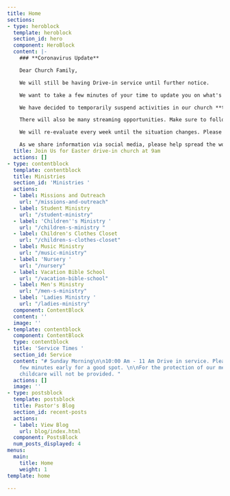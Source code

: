 ```yaml
---
title: Home
sections:
- type: heroblock
  template: heroblock
  section_id: hero
  component: HeroBlock
  content: |-
    ### **Coronavirus Update**

    Dear Church Family,

    We will still be having Drive-in service until further notice.

    We want to take a few minutes of your time to update you on what's happening at our Church as we navigate the impact of the coronavirus (COVID-19) in our community.

    We have decided to temporarily suspend activities in our church **through April 30, 2020.** This decision from our church leadership stems from an abundance of caution and a deep concern for the well-being of our community.

    There will also be many streaming opportunities. Make sure to follow out Facebook for more info.

    We will re-evaluate every week until the situation changes. Please know that your families will continue to be in our prayers as we navigate these circumstances together.

    As we share information via social media, please help spread the word and share it with your friends. Please remain in prayer for everyone that is being affected, and we will keep each of you informed as we move forward.
  title: Join Us for Easter drive-in church at 9am
  actions: []
- type: contentblock
  template: contentblock
  title: Ministries
  section_id: 'Ministries '
  actions:
  - label: Missions and Outreach
    url: "/missions-and-outreach"
  - label: Student Ministry
    url: "/student-ministry"
  - label: 'Children''s Ministry '
    url: "/children-s-ministry "
  - label: Children's Clothes Closet
    url: "/children-s-clothes-closet"
  - label: Music Ministry
    url: "/music-ministry"
  - label: 'Nursery '
    url: "/nursery"
  - label: Vacation Bible School
    url: "/vacation-bible-school"
  - label: Men's Ministry
    url: "/men-s-ministry"
  - label: 'Ladies Ministry '
    url: "/ladies-ministry"
  component: ContentBlock
  content: ''
  image: ''
- template: contentblock
  component: ContentBlock
  type: contentblock
  title: 'Service Times '
  section_id: Service
  content: "# Sunday Morning\n\n10:00 Am - 11 Am Drive in service. Please arrive a
    few minutes early for a good spot. \n\nFor the protection of our members and guests
    childcare will not be provided. "
  actions: []
  image: ''
- type: postsblock
  template: postsblock
  title: Pastor's Blog
  section_id: recent-posts
  actions:
  - label: View Blog
    url: blog/index.html
  component: PostsBlock
  num_posts_displayed: 4
menus:
  main:
    title: Home
    weight: 1
template: home

---
```

